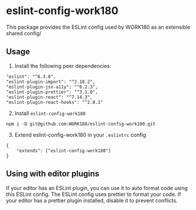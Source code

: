 # eslint-config-work180

This package provides the ESLint config used by WORK180 as an extensible shared config/

## Usage

1) Install the following peer dependencies:
```
"eslint": "^6.3.0",
"eslint-plugin-import": "^2.18.2",
"eslint-plugin-jsx-a11y": "^6.2.3",
"eslint-plugin-prettier": "^3.1.0",
"eslint-plugin-react": "^7.14.3",
"eslint-plugin-react-hooks": "^2.0.1"
```

2) Install `eslint-config-work180`
```
npm i -D git@github.com:WORK180/eslint-config-work180.git
```

3) Extend eslint-config-work180 in your `.eslintrc` config
```
{
    "extends": ["eslint-config-work180"]
}
```

## Using with editor plugins
If your editor has an ESLint plugin, you can use it to auto format code using this ESLint config.
The ESLint config uses prettier to format your code. If your editor has a prettier plugin installed, disable it to prevent conflicts.

